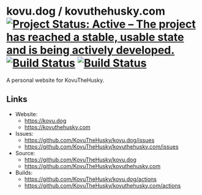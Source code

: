# kovu.dog / kovuthehusky.com [![Project Status: Active – The project has reached a stable, usable state and is being actively developed.](https://www.repostatus.org/badges/latest/active.svg)](https://www.repostatus.org/#active) [![Build Status](https://github.com/KovuTheHusky/kovu.dog/actions/workflows/jekyll.yml/badge.svg?branch=main)](https://github.com/KovuTheHusky/kovu.dog/actions/workflows/jekyll.yml) [![Build Status](https://github.com/KovuTheHusky/kovuthehusky.com/actions/workflows/jekyll.yml/badge.svg?branch=main)](https://github.com/KovuTheHusky/kovuthehusky.com/actions/workflows/jekyll.yml)

A personal website for KovuTheHusky.

## Links

* Website:
  * <https://kovu.dog>
  * <https://kovuthehusky.com>
* Issues:
  * <https://github.com/KovuTheHusky/kovu.dog/issues>
  * <https://github.com/KovuTheHusky/kovuthehusky.com/issues>
* Source:
  * <https://github.com/KovuTheHusky/kovu.dog>
  * <https://github.com/KovuTheHusky/kovuthehusky.com>
* Builds:
  * <https://github.com/KovuTheHusky/kovu.dog/actions>
  * <https://github.com/KovuTheHusky/kovuthehusky.com/actions>
